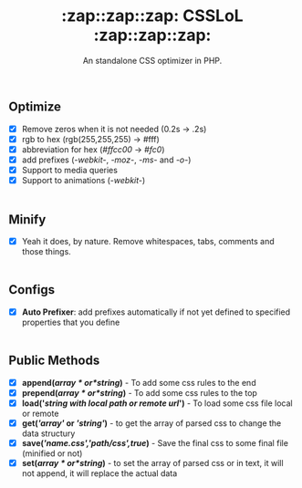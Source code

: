 <h1 align="center">:zap::zap::zap:  CSSLoL  :zap::zap::zap: </h1>
<p align='center'>
An standalone CSS optimizer in PHP.
 </p>
<br>

## Optimize
  - [x] Remove zeros when it is not needed (0.2s -> .2s)
  - [x] rgb to hex (rgb(255,255,255) -> #fff)
  - [x] abbreviation for hex (*#ffcc00* -> *#fc0*) 
  - [x] add prefixes (*-webkit-*, *-moz-*, *-ms-* and *-o-*)
- [x] Support to media queries
- [x] Support to animations (*-webkit-*)
<br><br>
## Minify
- [x] Yeah it does, by nature. Remove whitespaces, tabs, comments and those things.
<br><br>
## Configs
- [x] **Auto Prefixer**: add prefixes automatically if not yet defined to specified properties that you define 
<br><br>
## Public Methods
- [x] **append(*$array* or *$string*)** - To add some css rules to the end 
- [x] **prepend(*$array* or *$string*)** - To add some css rules to the top
- [x] **load('*string with local path or remote url*')** - To load some css file local or remote
- [x] **get(*'array'* or *'string'*)** - to get the array of parsed css to change the data structury 
- [x] **save(*'name.css','path/css',true*)** - Save the final css to some final file (minified or not)
- [x] **set(*$array* or *$string*)** - to set the array of parsed css or in text, it will not append, it will replace the actual data
<br><br><br>
